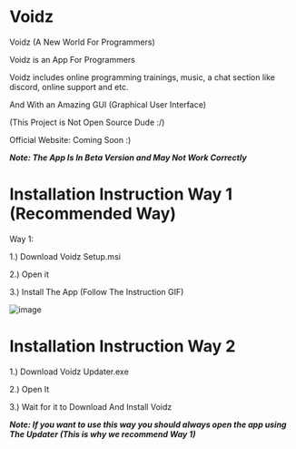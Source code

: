 # Voidz
Voidz (A New World For Programmers)

Voidz is an App For Programmers

Voidz includes online programming trainings, music, a chat section like discord, online support and etc.

And With an Amazing GUI (Graphical User Interface)

(This Project is Not Open Source Dude :/)

Official Website: Coming Soon :)

***Note: The App Is In Beta Version and May Not Work Correctly***

# Installation Instruction Way 1 (Recommended Way)

Way 1:

1.) Download Voidz Setup.msi

2.) Open it

3.) Install The App (Follow The Instruction GIF)

![image](https://user-images.githubusercontent.com/78534638/161947412-f38dabad-3d0c-43ff-b5b8-0b065b2cda97.png)

# Installation Instruction Way 2

1.) Download Voidz Updater.exe

2.) Open It

3.) Wait for it to Download And Install Voidz

***Note: If you want to use this way you should always open the app using The Updater (This is why we recommend Way 1)***
